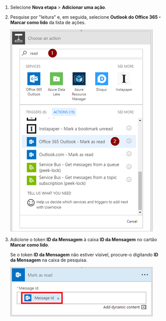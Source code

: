 1. Selecione **Nova etapa** > **Adicionar uma ação**.
2. Pesquise por "leitura" e, em seguida, selecione **Outlook do Office 365 - Marcar como lido** da lista de ações.
   
    ![marcar como lido](media/email-triggers/email-triggers-5.png)
3. Adicione o token **ID da Mensagem** à caixa **ID da Mensagem** no cartão **Marcar como lido**.
   
     Se o token **ID da Mensagem** não estiver visível, procure-o digitando **ID da Mensagem** na caixa de pesquisa.
   
    ![ID da mensagem](media/email-triggers/email-triggers-6.png)

